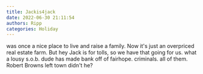 ```yaml
---
title: Jackis4jack
date: 2022-06-30 21:11:54
authors: Ripp
categories: Holiday
---
```


 was once a nice place to live and raise a family. Now it's just an overpriced real estate farm. But hey Jack is for tolls, so we have that going for us. what a lousy s.o.b. dude has made bank off of fairhope. criminals. all of them. Robert Browns left town didn't he?